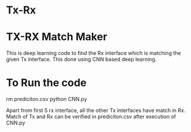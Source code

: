 # Tx-Rx
TX-RX Match Maker
================

This is deep learning code to find the Rx interface which is matching the  given Tx interface.
This done using CNN based deep learning.


To Run the code
===================
rm prediciton.csv
python CNN.py


Apart from first 5 rx interface, all the other Tx interfaces have match in Rx.
Match of Tx and Rx can be verified in prediciton.csv after execution of CNN.py   

